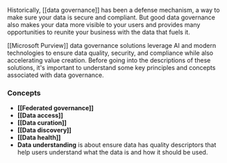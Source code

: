 Historically, [[data governance]] has been a defense mechanism, a way to make sure your data is secure and compliant. But good data governance also makes your data more visible to your users and provides many opportunities to reunite your business with the data that fuels it.

[[Microsoft Purview]] data governance solutions leverage AI and modern technologies to ensure data quality, security, and compliance while also accelerating value creation. Before going into the descriptions of these solutions, it's important to understand some key principles and concepts associated with data governance.
### Concepts
- **[[Federated governance]]**
- **[[Data access]]** 
- **[[Data curation]]**
- **[[Data discovery]]** 
- **[[Data health]]** 
- **Data understanding** is about ensure data has quality descriptors that help users understand what the data is and how it should be used.
